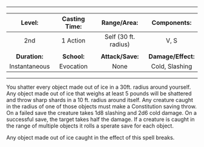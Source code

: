 ***

| Level: | Casting Time: | Range/Area: | Components: |
| :-: | :-: | :-: | :-: |
| 2nd | 1 Action | Self (30 ft. radius) | V, S |
||
| **Duration:** | **School:** | **Attack/Save:** | **Damage/Effect:** |
| Instantaneous | Evocation | None | Cold, Slashing |

***

You shatter every object made out of ice in a 30ft. radius around yourself. Any object made out of ice that weighs at least 5 pounds will be shattered and throw sharp shards in a 10 ft. radius around itself. Any creature caught in the radius of one of those objects must make a Constitution saving throw.
On a failed save the creature takes 1d8 slashing and 2d6 cold damage. On a successful save, the target takes half the damage. If a creature is caught in the range of multiple objects it rolls a sperate save for each object.

Any object made out of ice caught in the effect of this spell breaks.